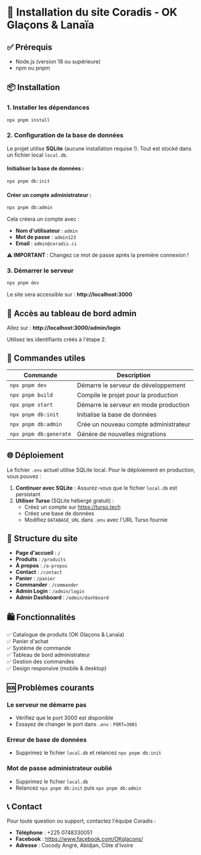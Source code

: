 # 🚀 Installation du site Coradis - OK Glaçons & Lanaïa

## ✅ Prérequis

- Node.js (version 18 ou supérieure)
- npm ou pnpm

## 📦 Installation

### 1. Installer les dépendances

```bash
npx pnpm install
```

### 2. Configuration de la base de données

Le projet utilise **SQLite** (aucune installation requise !). Tout est stocké dans un fichier local `local.db`.

#### Initialiser la base de données :

```bash
npx pnpm db:init
```

#### Créer un compte administrateur :

```bash
npx pnpm db:admin
```

Cela créera un compte avec :
- **Nom d'utilisateur** : `admin`
- **Mot de passe** : `admin123`
- **Email** : `admin@coradis.ci`

⚠️ **IMPORTANT** : Changez ce mot de passe après la première connexion !

### 3. Démarrer le serveur

```bash
npx pnpm dev
```

Le site sera accessible sur : **http://localhost:3000**

## 🔑 Accès au tableau de bord admin

Allez sur : **http://localhost:3000/admin/login**

Utilisez les identifiants créés à l'étape 2.

## 📝 Commandes utiles

| Commande | Description |
|----------|-------------|
| `npx pnpm dev` | Démarre le serveur de développement |
| `npx pnpm build` | Compile le projet pour la production |
| `npx pnpm start` | Démarre le serveur en mode production |
| `npx pnpm db:init` | Initialise la base de données |
| `npx pnpm db:admin` | Crée un nouveau compte administrateur |
| `npx pnpm db:generate` | Génère de nouvelles migrations |

## 🌐 Déploiement

Le fichier `.env` actuel utilise SQLite local. Pour le déploiement en production, vous pouvez :

1. **Continuer avec SQLite** : Assurez-vous que le fichier `local.db` est persistant
2. **Utiliser Turso** (SQLite hébergé gratuit) :
   - Créez un compte sur https://turso.tech
   - Créez une base de données
   - Modifiez `DATABASE_URL` dans `.env` avec l'URL Turso fournie

## 📱 Structure du site

- **Page d'accueil** : `/`
- **Produits** : `/produits`
- **À propos** : `/a-propos`
- **Contact** : `/contact`
- **Panier** : `/panier`
- **Commander** : `/commander`
- **Admin Login** : `/admin/login`
- **Admin Dashboard** : `/admin/dashboard`

## 🛍️ Fonctionnalités

✅ Catalogue de produits (OK Glaçons & Lanaïa)  
✅ Panier d'achat  
✅ Système de commande  
✅ Tableau de bord administrateur  
✅ Gestion des commandes  
✅ Design responsive (mobile & desktop)

## 🆘 Problèmes courants

### Le serveur ne démarre pas
- Vérifiez que le port 3000 est disponible
- Essayez de changer le port dans `.env` : `PORT=3001`

### Erreur de base de données
- Supprimez le fichier `local.db` et relancez `npx pnpm db:init`

### Mot de passe administrateur oublié
- Supprimez le fichier `local.db`
- Relancez `npx pnpm db:init` puis `npx pnpm db:admin`

## 📞 Contact

Pour toute question ou support, contactez l'équipe Coradis :
- **Téléphone** : +225 0748330051
- **Facebook** : https://www.facebook.com/OKglacons/
- **Adresse** : Cocody Angré, Abidjan, Côte d'Ivoire

